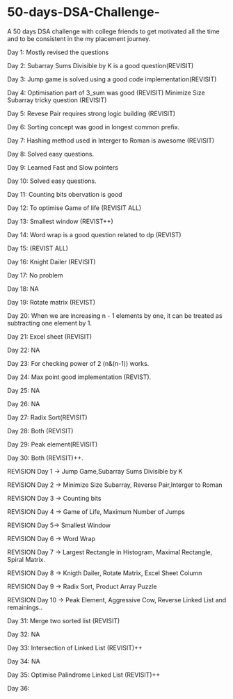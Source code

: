 # 50-days-DSA-Challenge-
A 50 days DSA challenge with college friends to get motivated all the time and to be consistent in the my placement journey. 

Day 1:  Mostly revised the questions

Day 2: Subarray Sums Divisible by K is a good question(REVISIT) 

Day 3: Jump game is solved using a good code implementation(REVISIT)

Day 4: Optimisation part of 3_sum was good (REVISIT) Minimize Size Subarray tricky question (REVISIT)

Day 5: Revese Pair requires strong logic building (REVISIT)

Day 6: Sorting concept was good in longest common prefix.

Day 7: Hashing method used in Interger to Roman is awesome (REVISIT)

Day 8: Solved easy questions.

Day 9: Learned Fast and Slow pointers 

Day 10: Solved easy questions.

Day 11: Counting bits obervation is good

Day 12: To optimise Game of life (REVISIT ALL)

Day 13: Smallest window (REVIST++)

Day 14: Word wrap is a good question related to dp (REVIST)

Day 15: (REVIST ALL)

Day 16: Knight Dailer (REVISIT)

Day 17: No problem

Day 18: NA

Day 19: Rotate matrix (REVIST)

Day 20: When we are increasing n - 1 elements by one, it can be treated as subtracting one element by 1.

Day 21: Excel sheet (REVISIT)

Day 22: NA

Day 23: For checking power of 2 (n&(n-1)) works.

Day 24: Max point good implementation (REVIST).

Day 25: NA

Day 26: NA

Day 27: Radix Sort(REVISIT)

Day 28: Both (REVISIT)

Day 29: Peak element(REVISIT)

Day 30: Both (REVISIT)++.

REVISION Day 1 -> Jump Game,Subarray Sums Divisible by K

REVISION Day 2 -> Minimize Size Subarray, Reverse Pair,Interger to Roman

REVISION Day 3 -> Counting bits

REVISION Day 4 -> Game of Life, Maximum Number of Jumps

REVISION Day 5-> Smallest Window

REVISION Day 6 -> Word Wrap

REVISION Day 7 -> Largest Rectangle in Histogram, Maximal Rectangle, Spiral Matrix.

REVISION Day 8 -> Knigth Dailer, Rotate Matrix, Excel Sheet Column

REVISION Day 9 -> Radix Sort, Product Array Puzzle

REVISION Day 10 -> Peak Element, Aggressive Cow, Reverse Linked List and remainings..

Day 31:  Merge two sorted list (REVISIT)

Day 32: NA

Day 33: Intersection of Linked List (REVISIT)++

Day 34: NA

Day 35: Optimise Palindrome Linked List (REVISIT)++

Day 36: 
